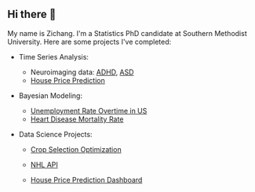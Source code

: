 ## Hi there 👋

My name is Zichang. I'm a Statistics PhD candidate at Southern Methodist University. Here are some projects I've completed:

<!--  Research: high-dimensional time series analysis focusing on developmental disorders. --> 
- Time Series Analysis:

  * Neuroimaging data: [ADHD](https://github.com/Zichang23/adhd), [ASD](https://github.com/Zichang23/fmri)
  * [House Price Prediction](https://github.com/Zichang23/PredictHousePrice)

- Bayesian Modeling:

  * [Unemployment Rate Overtime in US](https://github.com/Zichang23/BayesModel)
  * [Heart Disease Mortality Rate](https://github.com/Zichang23/BayesianCardiology)
      
- Data Science Projects:

  * [Crop Selection Optimization](https://github.com/Zichang23/sklearn_predict)
  * [NHL API](https://github.com/Zichang23/Project-1)
 
  * [House Price Prediction Dashboard](https://github.com/Zichang23/Project-3)

<!--    
 * [Bike Sharing Prediction](https://github.com/AlexSelwaeh/ST558Project2)
      

#### Current Research

I specialize in high-dimensional time series analysis focusing on developmental disorders (ASD and ADHD). My research employs advanced spectral analysis techniques and custom visualization tools to extract meaningful patterns from complex datasets.

#### Technical Contributions

I have developed and maintain several R functions that implement novel analytical methods for neurological time series data. These tools facilitate robust statistical inference in high-dimensional spaces while ensuring computational efficiency.


**Zichang23/zichang23** is a ✨ _special_ ✨ repository because its `README.md` (this file) appears on your GitHub profile.

Here are some ideas to get you started:

- 🔭 I’m currently working on ...
- 🌱 I’m currently learning ...
- 👯 I’m looking to collaborate on ...
- 🤔 I’m looking for help with ...
- 💬 Ask me about ...
- 📫 How to reach me: ...
- 😄 Pronouns: ...
- ⚡ Fun fact: ...
-->
